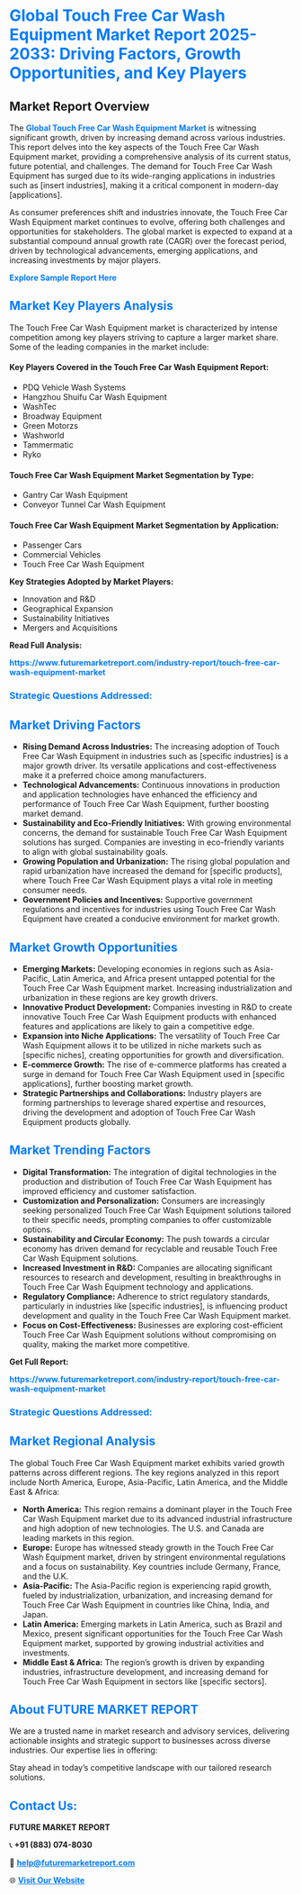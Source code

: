 <h1 style="color: #007BFF;">Global Touch Free Car Wash Equipment Market Report 2025-2033: Driving Factors, Growth Opportunities, and Key Players</h1>

<section id="overview">
<h2>Market Report Overview</h2>
<p>The <a href="https://www.futuremarketreport.com/industry-report/touch-free-car-wash-equipment-market" style="color: #007BFF; text-decoration: none;"><strong>Global Touch Free Car Wash Equipment Market</strong></a> is witnessing significant growth, driven by increasing demand across various industries. This report delves into the key aspects of the Touch Free Car Wash Equipment market, providing a comprehensive analysis of its current status, future potential, and challenges. The demand for Touch Free Car Wash Equipment has surged due to its wide-ranging applications in industries such as [insert industries], making it a critical component in modern-day [applications].</p>
<p>As consumer preferences shift and industries innovate, the Touch Free Car Wash Equipment market continues to evolve, offering both challenges and opportunities for stakeholders. The global market is expected to expand at a substantial compound annual growth rate (CAGR) over the forecast period, driven by technological advancements, emerging applications, and increasing investments by major players.</p>
</section>

<section id="overview">
<p><a href="https://www.futuremarketreport.com/request-sample/reportId=124797" style="color: #007BFF; text-decoration: none;"><strong>Explore Sample Report Here</strong></a></p>
</section>

<section id="key-players">
<h2 style="color: #007BFF;">Market Key Players Analysis</h2>
<p>The Touch Free Car Wash Equipment market is characterized by intense competition among key players striving to capture a larger market share. Some of the leading companies in the market include:</p>
<h4>Key Players Covered in the Touch Free Car Wash Equipment Report:</h4>
<ul><li>PDQ Vehicle Wash Systems</li><li>Hangzhou Shuifu Car Wash Equipment</li><li>WashTec</li><li>Broadway Equipment</li><li>Green Motorzs</li><li>Washworld</li><li>Tammermatic</li><li>Ryko</li></ul>
<h4>Touch Free Car Wash Equipment Market Segmentation by Type:</h4>
<ul><li>Gantry Car Wash Equipment</li><li>Conveyor Tunnel Car Wash Equipment</li></ul>

<h4>Touch Free Car Wash Equipment Market Segmentation by Application:</h4>
<ul><li>Passenger Cars</li><li>Commercial Vehicles</li><li>Touch Free Car Wash Equipment</li></ul>
<p><strong>Key Strategies Adopted by Market Players:</strong></p>
<ul>
<li>Innovation and R&D</li>
<li>Geographical Expansion</li>
<li>Sustainability Initiatives</li>
<li>Mergers and Acquisitions</li>
</ul>
</section>

<section>
<p><strong>Read Full Analysis: </strong></p><a href="https://www.futuremarketreport.com/industry-report/touch-free-car-wash-equipment-market" style="color: #007BFF; text-decoration: none;"><strong>https://www.futuremarketreport.com/industry-report/touch-free-car-wash-equipment-market</strong></a>
<h3 style="color: #007BFF;">Strategic Questions Addressed:</h3>
</section>

<section id="driving-factors">
<h2 style="color: #007BFF;">Market Driving Factors</h2>
<ul>
<li><strong>Rising Demand Across Industries:</strong> The increasing adoption of Touch Free Car Wash Equipment in industries such as [specific industries] is a major growth driver. Its versatile applications and cost-effectiveness make it a preferred choice among manufacturers.</li>
<li><strong>Technological Advancements:</strong> Continuous innovations in production and application technologies have enhanced the efficiency and performance of Touch Free Car Wash Equipment, further boosting market demand.</li>
<li><strong>Sustainability and Eco-Friendly Initiatives:</strong> With growing environmental concerns, the demand for sustainable Touch Free Car Wash Equipment solutions has surged. Companies are investing in eco-friendly variants to align with global sustainability goals.</li>
<li><strong>Growing Population and Urbanization:</strong> The rising global population and rapid urbanization have increased the demand for [specific products], where Touch Free Car Wash Equipment plays a vital role in meeting consumer needs.</li>
<li><strong>Government Policies and Incentives:</strong> Supportive government regulations and incentives for industries using Touch Free Car Wash Equipment have created a conducive environment for market growth.</li>
</ul>
</section>

<section id="growth-opportunities">
<h2 style="color: #007BFF;">Market Growth Opportunities</h2>
<ul>
<li><strong>Emerging Markets:</strong> Developing economies in regions such as Asia-Pacific, Latin America, and Africa present untapped potential for the Touch Free Car Wash Equipment market. Increasing industrialization and urbanization in these regions are key growth drivers.</li>
<li><strong>Innovative Product Development:</strong> Companies investing in R&D to create innovative Touch Free Car Wash Equipment products with enhanced features and applications are likely to gain a competitive edge.</li>
<li><strong>Expansion into Niche Applications:</strong> The versatility of Touch Free Car Wash Equipment allows it to be utilized in niche markets such as [specific niches], creating opportunities for growth and diversification.</li>
<li><strong>E-commerce Growth:</strong> The rise of e-commerce platforms has created a surge in demand for Touch Free Car Wash Equipment used in [specific applications], further boosting market growth.</li>
<li><strong>Strategic Partnerships and Collaborations:</strong> Industry players are forming partnerships to leverage shared expertise and resources, driving the development and adoption of Touch Free Car Wash Equipment products globally.</li>
</ul>
</section>

<section id="trending-factors">
<h2 style="color: #007BFF;">Market Trending Factors</h2>
<ul>
<li><strong>Digital Transformation:</strong> The integration of digital technologies in the production and distribution of Touch Free Car Wash Equipment has improved efficiency and customer satisfaction.</li>
<li><strong>Customization and Personalization:</strong> Consumers are increasingly seeking personalized Touch Free Car Wash Equipment solutions tailored to their specific needs, prompting companies to offer customizable options.</li>
<li><strong>Sustainability and Circular Economy:</strong> The push towards a circular economy has driven demand for recyclable and reusable Touch Free Car Wash Equipment solutions.</li>
<li><strong>Increased Investment in R&D:</strong> Companies are allocating significant resources to research and development, resulting in breakthroughs in Touch Free Car Wash Equipment technology and applications.</li>
<li><strong>Regulatory Compliance:</strong> Adherence to strict regulatory standards, particularly in industries like [specific industries], is influencing product development and quality in the Touch Free Car Wash Equipment market.</li>
<li><strong>Focus on Cost-Effectiveness:</strong> Businesses are exploring cost-efficient Touch Free Car Wash Equipment solutions without compromising on quality, making the market more competitive.</li>
</ul>
</section>

<section>
<p><strong>Get Full Report: </strong></p><a href="https://www.futuremarketreport.com/industry-report/touch-free-car-wash-equipment-market" style="color: #007BFF; text-decoration: none;"><strong>https://www.futuremarketreport.com/industry-report/touch-free-car-wash-equipment-market</strong></a>
<h3 style="color: #007BFF;">Strategic Questions Addressed:</h3>
</section>


<section id="regional-analysis">
<h2 style="color: #007BFF;">Market Regional Analysis</h2>
<p>The global Touch Free Car Wash Equipment market exhibits varied growth patterns across different regions. The key regions analyzed in this report include North America, Europe, Asia-Pacific, Latin America, and the Middle East & Africa:</p>
<ul>
<li><strong>North America:</strong> This region remains a dominant player in the Touch Free Car Wash Equipment market due to its advanced industrial infrastructure and high adoption of new technologies. The U.S. and Canada are leading markets in this region.</li>
<li><strong>Europe:</strong> Europe has witnessed steady growth in the Touch Free Car Wash Equipment market, driven by stringent environmental regulations and a focus on sustainability. Key countries include Germany, France, and the U.K.</li>
<li><strong>Asia-Pacific:</strong> The Asia-Pacific region is experiencing rapid growth, fueled by industrialization, urbanization, and increasing demand for Touch Free Car Wash Equipment in countries like China, India, and Japan.</li>
<li><strong>Latin America:</strong> Emerging markets in Latin America, such as Brazil and Mexico, present significant opportunities for the Touch Free Car Wash Equipment market, supported by growing industrial activities and investments.</li>
<li><strong>Middle East & Africa:</strong> The region’s growth is driven by expanding industries, infrastructure development, and increasing demand for Touch Free Car Wash Equipment in sectors like [specific sectors].</li>
</ul>
</section>

<footer>
<h2 style="color: #007BFF;">About FUTURE MARKET REPORT</h2>
<p>We are a trusted name in market research and advisory services, delivering actionable insights and strategic support to businesses across diverse industries. Our expertise lies in offering:</p>

<p>Stay ahead in today’s competitive landscape with our tailored research solutions.</p>

<h2 style="color: #007BFF;">Contact Us:</h2>
<p><strong>FUTURE MARKET REPORT</strong></p>
<p>📞 <strong>+91 (883) 074-8030</strong></p>
<p>📧 <strong><a href="mailto:help@futuremarketreport.com" style="color: #007BFF;">help@futuremarketreport.com</a></strong></p>
<p>🌐 <strong><a href="https://www.futuremarketreport.com/" style="color: #007BFF;">Visit Our Website</a></strong></p>
</footer>